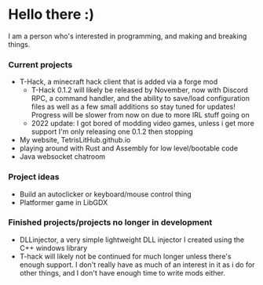 # Hello there :)

I am a person who's interested in programming, and making and breaking things.

### Current projects
- T-Hack, a minecraft hack client that is added via a forge mod
  - T-Hack 0.1.2 will likely be released by November, now with Discord RPC, a command handler, and the ability to save/load configuration files as well as a few small additions so stay tuned for updates! Progress will be slower from now on due to more IRL stuff going on
  - 2022 update: I got bored of modding video games, unless i get more support I'm only releasing one 0.1.2 then stopping
- My website, TetrisLitHub.github.io
- playing around with Rust and Assembly for low level/bootable code
- Java websocket chatroom

### Project ideas
- Build an autoclicker or keyboard/mouse control thing
- Platformer game in LibGDX

### Finished projects/projects no longer in development
- DLLinjector, a very simple lightweight DLL injector I created using the C++ windows library
- T-hack will likely not be continued for much longer unless there's enough support. I don't really have as much of an interest in it as i do for other things, and I don't have enough time to write mods either.
